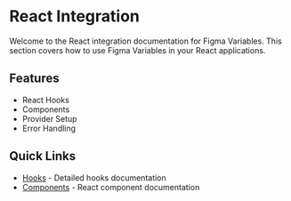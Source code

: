 # React Integration

Welcome to the React integration documentation for Figma Variables. This section covers how to use Figma Variables in your React applications.

## Features

- React Hooks
- Components
- Provider Setup
- Error Handling

## Quick Links

- [Hooks](/react/hooks) - Detailed hooks documentation
- [Components](/react/components) - React component documentation
